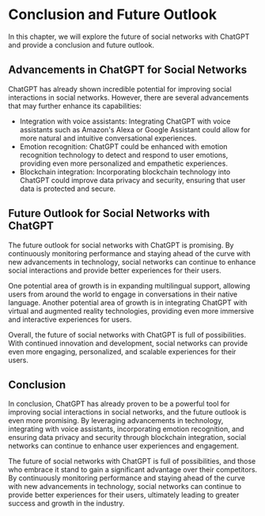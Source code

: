 Conclusion and Future Outlook
================================================================================

In this chapter, we will explore the future of social networks with ChatGPT and provide a conclusion and future outlook.

Advancements in ChatGPT for Social Networks
-------------------------------------------

ChatGPT has already shown incredible potential for improving social interactions in social networks. However, there are several advancements that may further enhance its capabilities:

* Integration with voice assistants: Integrating ChatGPT with voice assistants such as Amazon's Alexa or Google Assistant could allow for more natural and intuitive conversational experiences.
* Emotion recognition: ChatGPT could be enhanced with emotion recognition technology to detect and respond to user emotions, providing even more personalized and empathetic experiences.
* Blockchain integration: Incorporating blockchain technology into ChatGPT could improve data privacy and security, ensuring that user data is protected and secure.

Future Outlook for Social Networks with ChatGPT
-----------------------------------------------

The future outlook for social networks with ChatGPT is promising. By continuously monitoring performance and staying ahead of the curve with new advancements in technology, social networks can continue to enhance social interactions and provide better experiences for their users.

One potential area of growth is in expanding multilingual support, allowing users from around the world to engage in conversations in their native language. Another potential area of growth is in integrating ChatGPT with virtual and augmented reality technologies, providing even more immersive and interactive experiences for users.

Overall, the future of social networks with ChatGPT is full of possibilities. With continued innovation and development, social networks can provide even more engaging, personalized, and scalable experiences for their users.

Conclusion
----------

In conclusion, ChatGPT has already proven to be a powerful tool for improving social interactions in social networks, and the future outlook is even more promising. By leveraging advancements in technology, integrating with voice assistants, incorporating emotion recognition, and ensuring data privacy and security through blockchain integration, social networks can continue to enhance user experiences and engagement.

The future of social networks with ChatGPT is full of possibilities, and those who embrace it stand to gain a significant advantage over their competitors. By continuously monitoring performance and staying ahead of the curve with new advancements in technology, social networks can continue to provide better experiences for their users, ultimately leading to greater success and growth in the industry.


